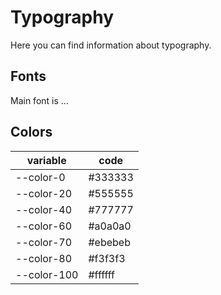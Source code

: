 # Typography

Here you can find information about typography.

## Fonts

Main font is ...

## Colors

| variable     | code    |
|--------------|---------|
| --color-0    | #333333 |
| --color-20   | #555555 |
| --color-40   | #777777 |
| --color-60   | #a0a0a0 |
| --color-70   | #ebebeb |
| --color-80   | #f3f3f3 |
| --color-100  | #ffffff |
